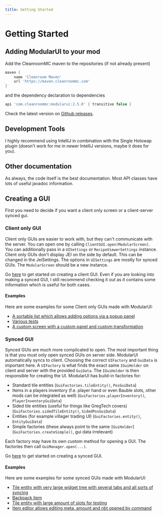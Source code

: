 ```yaml
---
title: Getting Started
---
```


# Getting Started

## Adding ModularUI to your mod

Add the CleanroomMC maven to the repositories (if not already present)

```groovy
maven {
    name 'Cleanroom Maven'
    url 'https://maven.cleanroommc.com'
}
```

and the dependency declaration to dependencies

```groovy
api 'com.cleanroommc:modularui:2.5.0' { transitive false }
```

Check the latest version on [Github releases](https://github.com/CleanroomMC/ModularUI/releases).

## Development Tools

I highly recommend using IntelliJ in combination with the Single Hotswap plugin (doesn't work for me in newer IntelliJ
versions, maybe it does for you).

## Other documentation

As always, the code itself is the best documentation. Most API classes have lots of useful javadoc information.

## Creating a GUI

First you need to decide if you want a client only screen or a client-server synced gui.

### Client only GUI

Client only GUIs are easier to work with, but they can't communicate with the server.
You can open one by calling `ClientGUI.open(ModularScreen)`. You can additionally pass in a `UISettings` or
`RecipeViewerSettings` instance. Client only GUIs don't display JEI on the side by default. This can be changed in the
JeiSettings. The options in `UISettings` are mostly for synced GUIs. The `ModularScreen` should be a new instance.

Go [here](./client-gui-tutorial.md) to get started on creating a client GUI. Even if you are looking into making a
synced GUI, I still recommend checking it out as it contains some information which is useful for both cases.

#### Examples
Here are some examples for some Client only GUIs made with ModularUI:

- [A sortable list which allows adding options via a popup panel](https://github.com/CleanroomMC/ModularUI/blob/048394a5894f76612d090dd771d9d9f10f800589/src/main/java/com/cleanroommc/modularui/test/TestGui.java)
- [Various tests](https://github.com/CleanroomMC/ModularUI/blob/048394a5894f76612d090dd771d9d9f10f800589/src/main/java/com/cleanroommc/modularui/test/TestGuis.java)
- [A custom screen with a custom panel and custom transformation](https://github.com/CleanroomMC/ModularUI/blob/048394a5894f76612d090dd771d9d9f10f800589/src/main/java/com/cleanroommc/modularui/test/TransformationTestGui.java)

### Synced GUI

Synced GUIs are much more complicated to open. The most important thing is that you must only open synced GUIs
on server side. ModularUI automatically syncs to client. Choosing the correct `UIFactory` and `GuiData` is important
here. A `UIFactory` is what finds the exact same `IGuiHolder` on client and server with the provided `GuiData`. The
`IGuiHolder` is then responsible for creating the UI. ModularUI has build-in factories for:

- Standard tile entities (`GuiFactories.tileEntity()`, `PosGuiData`)
- Items in a players inventory (f.e. player hand or even Bauble slots, other mods can be integrated as well)
  (`GuiFactories.playerInventory()`, `PlayerInventoryGuiData`)
- Sided tile entities (useful for things like GregTech covers) (`GuiFactories.sidedTileEntity()`, `SidedPosGuiData`)
- Entities (for example villager trading UI) (`GuiFactories.entity()`, `EntityGuiData`)
- Simple factories (these always point to the same `IGuiHolder`) (`GuiFactories.createSimple()`, gui data irrelevant)

Each factory may have its own custom method for opening a GUI. The factories then call `GuiManager.open(...)`.

Go [here](./synced-gui-tutorial.md) to get started on creating a synced GUI.

#### Examples
Here are some examples for some synced GUIs made with ModularUI:
- [Tile entity with very large widget tree with several tabs and all sorts of syncing](https://github.com/CleanroomMC/ModularUI/blob/048394a5894f76612d090dd771d9d9f10f800589/src/main/java/com/cleanroommc/modularui/test/TestTile.java)
- [Backpack item](https://github.com/CleanroomMC/ModularUI/blob/048394a5894f76612d090dd771d9d9f10f800589/src/main/java/com/cleanroommc/modularui/test/TestItem.java)
- [Tile entity with large amount of slots for testing](https://github.com/CleanroomMC/ModularUI/blob/048394a5894f76612d090dd771d9d9f10f800589/src/main/java/com/cleanroommc/modularui/test/TestTile2.java)
- [Item editor allows editing meta, amount and nbt opened by command](https://github.com/CleanroomMC/ModularUI/blob/048394a5894f76612d090dd771d9d9f10f800589/src/main/java/com/cleanroommc/modularui/test/ItemEditorGui.java)
